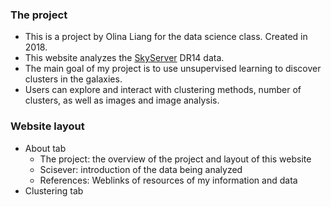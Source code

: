 ### The project

-   This is a project by Olina Liang for the data science class. Created
    in 2018.
-   This website analyzes the [SkyServer](http://www.sdss.org/) DR14
    data.
-   The main goal of my project is to use unsupervised learning to
    discover clusters in the galaxies.
-   Users can explore and interact with clustering methods, number of
    clusters, as well as images and image analysis.

### Website layout

-   About tab  
    - The project: the overview of the project and layout of this
    website  
    - Scisever: introduction of the data being analyzed  
    - References: Weblinks of resources of my information and data  
-   Clustering tab
